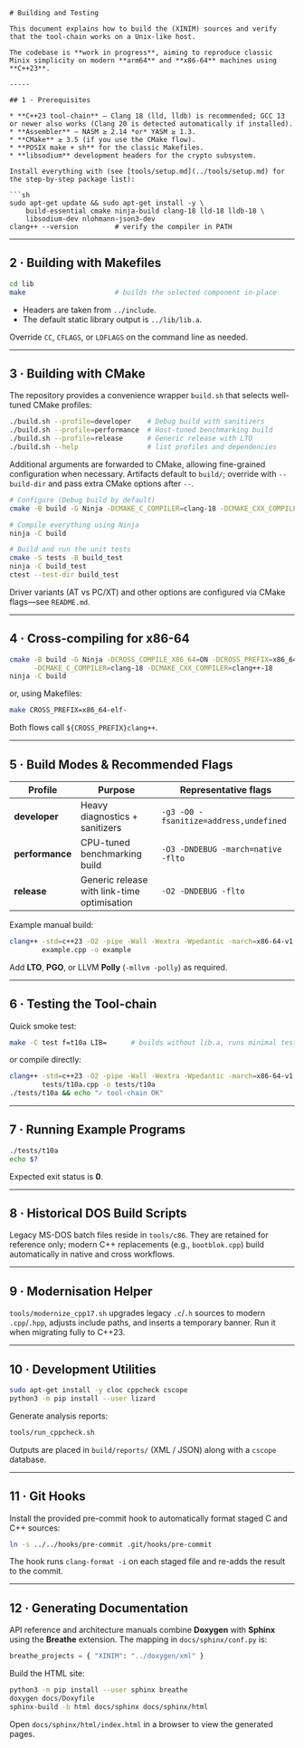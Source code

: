 ````text
# Building and Testing

This document explains how to build the (XINIM) sources and verify that the tool-chain works on a Unix-like host.

The codebase is **work in progress**, aiming to reproduce classic Minix simplicity on modern **arm64** and **x86-64** machines using **C++23**.

-----

## 1 · Prerequisites

* **C++23 tool-chain** – Clang 18 (lld, lldb) is recommended; GCC 13 or newer also works (Clang 20 is detected automatically if installed).
* **Assembler** – NASM ≥ 2.14 *or* YASM ≥ 1.3.
* **CMake** ≥ 3.5 (if you use the CMake flow).
* **POSIX make + sh** for the classic Makefiles.
* **libsodium** development headers for the crypto subsystem.

Install everything with (see [tools/setup.md](../tools/setup.md) for the step-by-step package list):

```sh
sudo apt-get update && sudo apt-get install -y \
    build-essential cmake ninja-build clang-18 lld-18 lldb-18 \
    libsodium-dev nlohmann-json3-dev
clang++ --version         # verify the compiler in PATH
````

-----

## 2 · Building with Makefiles

```sh
cd lib
make                      # builds the selected component in-place
```

  * Headers are taken from `../include`.
  * The default static library output is `../lib/lib.a`.

Override `CC`, `CFLAGS`, or `LDFLAGS` on the command line as needed.

-----

## 3 · Building with CMake

The repository provides a convenience wrapper `build.sh` that selects
well-tuned CMake profiles:

```sh
./build.sh --profile=developer    # Debug build with sanitizers
./build.sh --profile=performance  # Host-tuned benchmarking build
./build.sh --profile=release      # Generic release with LTO
./build.sh --help                 # list profiles and dependencies
```

Additional arguments are forwarded to CMake, allowing fine-grained
configuration when necessary. Artifacts default to `build/`; override with `--build-dir` and pass extra
CMake options after `--`.

```sh
# Configure (Debug build by default)
cmake -B build -G Ninja -DCMAKE_C_COMPILER=clang-18 -DCMAKE_CXX_COMPILER=clang++-18

# Compile everything using Ninja
ninja -C build

# Build and run the unit tests
cmake -S tests -B build_test
ninja -C build_test
ctest --test-dir build_test
```

Driver variants (AT vs PC/XT) and other options are configured via CMake flags—see `README.md`.

-----

## 4 · Cross-compiling for x86-64

```sh
cmake -B build -G Ninja -DCROSS_COMPILE_X86_64=ON -DCROSS_PREFIX=x86_64-elf- \
      -DCMAKE_C_COMPILER=clang-18 -DCMAKE_CXX_COMPILER=clang++-18
ninja -C build
```

or, using Makefiles:

```sh
make CROSS_PREFIX=x86_64-elf-
```

Both flows call `${CROSS_PREFIX}clang++`.

-----

## 5 · Build Modes & Recommended Flags

| Profile       | Purpose                              | Representative flags                               |
|---------------|--------------------------------------|----------------------------------------------------|
| **developer** | Heavy diagnostics + sanitizers       | `-g3 -O0 -fsanitize=address,undefined`             |
| **performance**| CPU-tuned benchmarking build         | `-O3 -DNDEBUG -march=native -flto`                 |
| **release** | Generic release with link-time optimisation | `-O2 -DNDEBUG -flto`                               |

Example manual build:

```sh
clang++ -std=c++23 -O2 -pipe -Wall -Wextra -Wpedantic -march=x86-64-v1 \
        example.cpp -o example
```

Add **LTO**, **PGO**, or LLVM **Polly** (`-mllvm -polly`) as required.

-----

## 6 · Testing the Tool-chain

Quick smoke test:

```sh
make -C test f=t10a LIB=      # builds without lib.a, runs minimal test
```

or compile directly:

```sh
clang++ -std=c++23 -O2 -pipe -Wall -Wextra -Wpedantic -march=x86-64-v1 \
        tests/t10a.cpp -o tests/t10a
./tests/t10a && echo "✓ tool-chain OK"
```

-----

## 7 · Running Example Programs

```sh
./tests/t10a
echo $?
```

Expected exit status is **0**.

-----

## 8 · Historical DOS Build Scripts

Legacy MS-DOS batch files reside in `tools/c86`.
They are retained for reference only; modern C++ replacements (e.g.,
`bootblok.cpp`) build automatically in native and cross workflows.

-----

## 9 · Modernisation Helper

`tools/modernize_cpp17.sh` upgrades legacy `.c`/`.h` sources to modern
`.cpp`/`.hpp`, adjusts include paths, and inserts a temporary banner.
Run it when migrating fully to C++23.

-----

## 10 · Development Utilities

```sh
sudo apt-get install -y cloc cppcheck cscope
python3 -m pip install --user lizard
```

Generate analysis reports:

```sh
tools/run_cppcheck.sh
```

Outputs are placed in `build/reports/` (XML / JSON) along with a `cscope`
database.

-----

## 11 · Git Hooks

Install the provided pre-commit hook to automatically format staged C and C++ sources:

```sh
ln -s ../../hooks/pre-commit .git/hooks/pre-commit
```

The hook runs `clang-format -i` on each staged file and re-adds the result to the commit.

-----

## 12 · Generating Documentation

API reference and architecture manuals combine **Doxygen** with **Sphinx**
using the **Breathe** extension. The mapping in `docs/sphinx/conf.py` is:

```python
breathe_projects = { "XINIM": "../doxygen/xml" }
```

Build the HTML site:

```bash
python3 -m pip install --user sphinx breathe
doxygen docs/Doxyfile
sphinx-build -b html docs/sphinx docs/sphinx/html
```

Open `docs/sphinx/html/index.html` in a browser to view the generated pages.

```
```